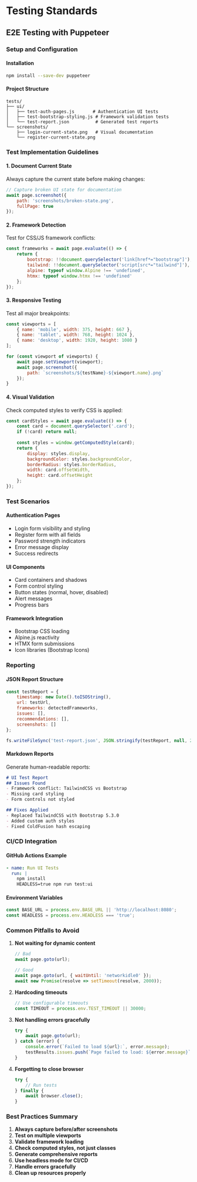 # Testing Standards

## E2E Testing with Puppeteer

### Setup and Configuration

#### Installation
```bash
npm install --save-dev puppeteer
```

#### Project Structure
```
tests/
├── ui/
│   ├── test-auth-pages.js       # Authentication UI tests
│   ├── test-bootstrap-styling.js # Framework validation tests
│   └── test-report.json          # Generated test reports
└── screenshots/
    ├── login-current-state.png   # Visual documentation
    └── register-current-state.png
```

### Test Implementation Guidelines

#### 1. Document Current State
Always capture the current state before making changes:
```javascript
// Capture broken UI state for documentation
await page.screenshot({ 
    path: 'screenshots/broken-state.png', 
    fullPage: true 
});
```

#### 2. Framework Detection
Test for CSS/JS framework conflicts:
```javascript
const frameworks = await page.evaluate(() => {
    return {
        bootstrap: !!document.querySelector('link[href*="bootstrap"]'),
        tailwind: !!document.querySelector('script[src*="tailwind"]'),
        alpine: typeof window.Alpine !== 'undefined',
        htmx: typeof window.htmx !== 'undefined'
    };
});
```

#### 3. Responsive Testing
Test all major breakpoints:
```javascript
const viewports = [
    { name: 'mobile', width: 375, height: 667 },
    { name: 'tablet', width: 768, height: 1024 },
    { name: 'desktop', width: 1920, height: 1080 }
];

for (const viewport of viewports) {
    await page.setViewport(viewport);
    await page.screenshot({ 
        path: `screenshots/${testName}-${viewport.name}.png` 
    });
}
```

#### 4. Visual Validation
Check computed styles to verify CSS is applied:
```javascript
const cardStyles = await page.evaluate(() => {
    const card = document.querySelector('.card');
    if (!card) return null;
    
    const styles = window.getComputedStyle(card);
    return {
        display: styles.display,
        backgroundColor: styles.backgroundColor,
        borderRadius: styles.borderRadius,
        width: card.offsetWidth,
        height: card.offsetHeight
    };
});
```

### Test Scenarios

#### Authentication Pages
- Login form visibility and styling
- Register form with all fields
- Password strength indicators
- Error message display
- Success redirects

#### UI Components
- Card containers and shadows
- Form control styling
- Button states (normal, hover, disabled)
- Alert messages
- Progress bars

#### Framework Integration
- Bootstrap CSS loading
- Alpine.js reactivity
- HTMX form submissions
- Icon libraries (Bootstrap Icons)

### Reporting

#### JSON Report Structure
```javascript
const testReport = {
    timestamp: new Date().toISOString(),
    url: testUrl,
    frameworks: detectedFrameworks,
    issues: [],
    recommendations: [],
    screenshots: []
};

fs.writeFileSync('test-report.json', JSON.stringify(testReport, null, 2));
```

#### Markdown Reports
Generate human-readable reports:
```markdown
# UI Test Report
## Issues Found
- Framework conflict: TailwindCSS vs Bootstrap
- Missing card styling
- Form controls not styled

## Fixes Applied
- Replaced TailwindCSS with Bootstrap 5.3.0
- Added custom auth styles
- Fixed ColdFusion hash escaping
```

### CI/CD Integration

#### GitHub Actions Example
```yaml
- name: Run UI Tests
  run: |
    npm install
    HEADLESS=true npm run test:ui
```

#### Environment Variables
```javascript
const BASE_URL = process.env.BASE_URL || 'http://localhost:8080';
const HEADLESS = process.env.HEADLESS === 'true';
```

### Common Pitfalls to Avoid

1. **Not waiting for dynamic content**
   ```javascript
   // Bad
   await page.goto(url);
   
   // Good
   await page.goto(url, { waitUntil: 'networkidle0' });
   await new Promise(resolve => setTimeout(resolve, 2000));
   ```

2. **Hardcoding timeouts**
   ```javascript
   // Use configurable timeouts
   const TIMEOUT = process.env.TEST_TIMEOUT || 30000;
   ```

3. **Not handling errors gracefully**
   ```javascript
   try {
       await page.goto(url);
   } catch (error) {
       console.error(`Failed to load ${url}:`, error.message);
       testResults.issues.push(`Page failed to load: ${error.message}`);
   }
   ```

4. **Forgetting to close browser**
   ```javascript
   try {
       // Run tests
   } finally {
       await browser.close();
   }
   ```

### Best Practices Summary

1. **Always capture before/after screenshots**
2. **Test on multiple viewports**
3. **Validate framework loading**
4. **Check computed styles, not just classes**
5. **Generate comprehensive reports**
6. **Use headless mode for CI/CD**
7. **Handle errors gracefully**
8. **Clean up resources properly**